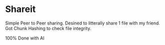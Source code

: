 # Shareit
Simple Peer to Peer sharing. Desined to litterally share 1 file with my friend. Got Chunk Hashing to check file integrity.

100% Done with AI
